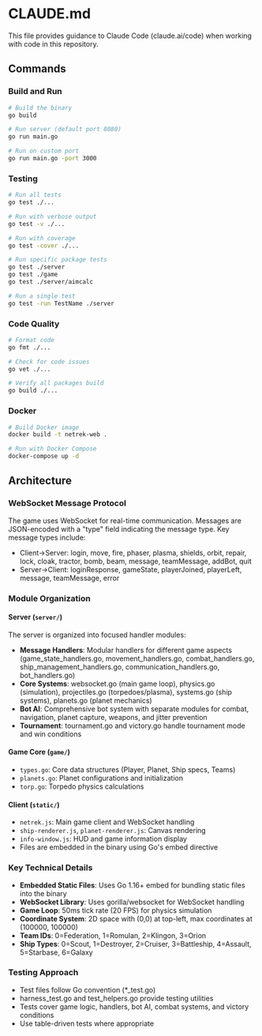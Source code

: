 # CLAUDE.md

This file provides guidance to Claude Code (claude.ai/code) when working with code in this repository.

## Commands

### Build and Run
```bash
# Build the binary
go build

# Run server (default port 8080)
go run main.go

# Run on custom port
go run main.go -port 3000
```

### Testing
```bash
# Run all tests
go test ./...

# Run with verbose output
go test -v ./...

# Run with coverage
go test -cover ./...

# Run specific package tests
go test ./server
go test ./game
go test ./server/aimcalc

# Run a single test
go test -run TestName ./server
```

### Code Quality
```bash
# Format code
go fmt ./...

# Check for code issues
go vet ./...

# Verify all packages build
go build ./...
```

### Docker
```bash
# Build Docker image
docker build -t netrek-web .

# Run with Docker Compose
docker-compose up -d
```

## Architecture

### WebSocket Message Protocol
The game uses WebSocket for real-time communication. Messages are JSON-encoded with a "type" field indicating the message type. Key message types include:
- Client→Server: login, move, fire, phaser, plasma, shields, orbit, repair, lock, cloak, tractor, bomb, beam, message, teamMessage, addBot, quit
- Server→Client: loginResponse, gameState, playerJoined, playerLeft, message, teamMessage, error

### Module Organization

#### Server (`server/`)
The server is organized into focused handler modules:
- **Message Handlers**: Modular handlers for different game aspects (game_state_handlers.go, movement_handlers.go, combat_handlers.go, ship_management_handlers.go, communication_handlers.go, bot_handlers.go)
- **Core Systems**: websocket.go (main game loop), physics.go (simulation), projectiles.go (torpedoes/plasma), systems.go (ship systems), planets.go (planet mechanics)
- **Bot AI**: Comprehensive bot system with separate modules for combat, navigation, planet capture, weapons, and jitter prevention
- **Tournament**: tournament.go and victory.go handle tournament mode and win conditions

#### Game Core (`game/`)
- `types.go`: Core data structures (Player, Planet, Ship specs, Teams)
- `planets.go`: Planet configurations and initialization
- `torp.go`: Torpedo physics calculations

#### Client (`static/`)
- `netrek.js`: Main game client and WebSocket handling
- `ship-renderer.js`, `planet-renderer.js`: Canvas rendering
- `info-window.js`: HUD and game information display
- Files are embedded in the binary using Go's embed directive

### Key Technical Details

- **Embedded Static Files**: Uses Go 1.16+ embed for bundling static files into the binary
- **WebSocket Library**: Uses gorilla/websocket for WebSocket handling
- **Game Loop**: 50ms tick rate (20 FPS) for physics simulation
- **Coordinate System**: 2D space with (0,0) at top-left, max coordinates at (100000, 100000)
- **Team IDs**: 0=Federation, 1=Romulan, 2=Klingon, 3=Orion
- **Ship Types**: 0=Scout, 1=Destroyer, 2=Cruiser, 3=Battleship, 4=Assault, 5=Starbase, 6=Galaxy

### Testing Approach
- Test files follow Go convention (*_test.go)
- harness_test.go and test_helpers.go provide testing utilities
- Tests cover game logic, handlers, bot AI, combat systems, and victory conditions
- Use table-driven tests where appropriate